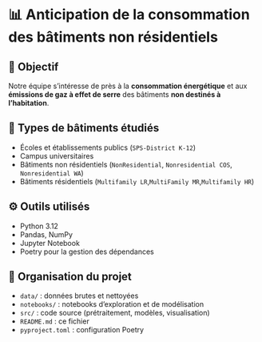 # 📊 Anticipation de la consommation des bâtiments non résidentiels

## 🎯 Objectif

Notre équipe s’intéresse de près à la **consommation énergétique** et aux **émissions de gaz à effet de serre** des bâtiments **non destinés à l’habitation**.

## 🏢 Types de bâtiments étudiés

- Écoles et établissements publics (`SPS-District K-12`)
- Campus universitaires
- Bâtiments non résidentiels (`NonResidential`, `Nonresidential COS`, `Nonresidential WA`)
- Bâtiments résidentiels (`Multifamily LR`,`MultiFamily MR`,`Multifamily HR`)

## ⚙️ Outils utilisés

- Python 3.12
- Pandas, NumPy
- Jupyter Notebook
- Poetry pour la gestion des dépendances

## 📁 Organisation du projet

- `data/` : données brutes et nettoyées
- `notebooks/` : notebooks d’exploration et de modélisation
- `src/` : code source (prétraitement, modèles, visualisation)
- `README.md` : ce fichier
- `pyproject.toml` : configuration Poetry
